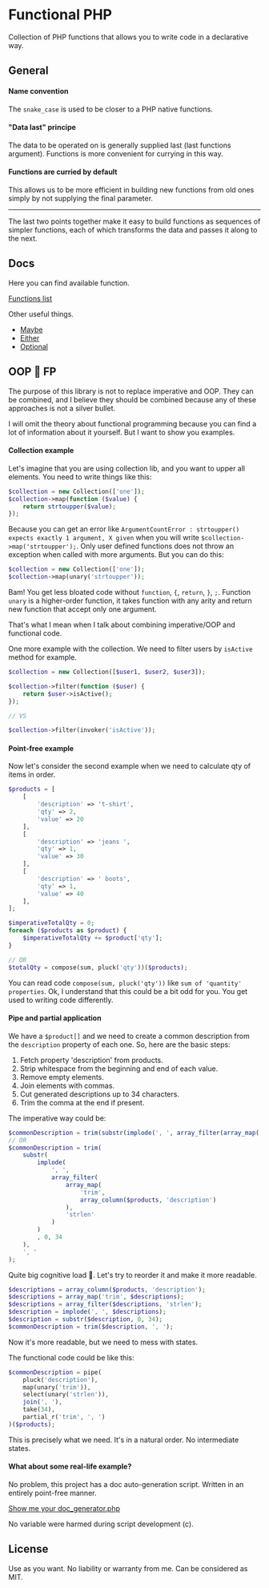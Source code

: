 # Functional PHP
Collection of PHP functions that allows you to write code in a declarative way.

## General

#### Name convention
The `snake_case` is used to be closer to a PHP native functions.

#### "Data last" principe
The data to be operated on is generally supplied last (last functions argument).
Functions is more convenient for currying in this way.

#### Functions are curried by default
This allows us to be more efficient in building new functions from old ones simply by not supplying the final parameter.

---
The last two points together make it easy to build functions as sequences of simpler functions,
each of which transforms the data and passes it along to the next.

## Docs
Here you can find available function.

[Functions list](docs/functions.md)

Other useful things.
* [Maybe](docs/maybe.md)
* [Either](docs/either.md)
* [Optional](docs/optional.md)

## OOP 🤝 FP
The purpose of this library is not to replace imperative and OOP. They can be combined, and I believe
they should be combined because any of these approaches is not a silver bullet.

I will omit the theory about functional programming because you can find a lot of information about it yourself.
But I want to show you examples.

#### Collection example
Let's imagine that you are using collection lib, and you want to upper all elements.
You need to write things like this:
```php
$collection = new Collection(['one']);
$collection->map(function ($value) {
    return strtoupper($value);
});
```
Because you can get an error like `ArgumentCountError : strtoupper() expects exactly 1 argument, X given` 
when you will write `$collection->map('strtoupper');`.
Only user defined functions does not throw an exception when called with more arguments. But you can do this:
```php
$collection = new Collection(['one']);
$collection->map(unary('strtoupper'));
```
Bam! You get less bloated code without `function`, `{`, `return`, `}`, `;`. Function `unary` is a higher-order function, 
it takes function with any arity and return new function that accept only one argument.

That's what I mean when I talk about combining imperative/OOP and functional code.

One more example with the collection. We need to filter users by `isActive` method for example.
```php
$collection = new Collection([$user1, $user2, $user3]);

$collection->filter(function ($user) {
    return $user->isActive();
});

// VS

$collection->filter(invoker('isActive'));
```

#### Point-free example
Now let's consider the second example when we need to calculate qty of items in order.
```php
$products = [
    [
        'description' => 't-shirt',
        'qty' => 2,
        'value' => 20
    ],
    [
        'description' => 'jeans ',
        'qty' => 1,
        'value' => 30
    ],
    [
        'description' => ' boots',
        'qty' => 1,
        'value' => 40
    ],
];

$imperativeTotalQty = 0;
foreach ($products as $product) {
    $imperativeTotalQty += $product['qty'];
}

// OR
$totalQty = compose(sum, pluck('qty'))($products);
```

You can read code `compose(sum, pluck('qty'))` like `sum of 'quantity' properties`.
Ok, I understand that this could be a bit odd for you. You get used to writing code differently.

#### Pipe and partial application
We have a `$product[]` and we need to create a common description from the `description` property of each one.
So, here are the basic steps:
1. Fetch property 'description' from products.
2. Strip whitespace from the beginning and end of each value.
3. Remove empty elements.
4. Join elements with commas.
5. Cut generated descriptions up to 34 characters.
6. Trim the comma at the end if present.

The imperative way could be:
```php
$commonDescription = trim(substr(implode(', ', array_filter(array_map('trim', array_column($products, 'description')), 'strlen')), 0, 34), ', ');
// OR
$commonDescription = trim(
    substr(
        implode(
            ', ', 
            array_filter(
                array_map(
                    'trim', 
                    array_column($products, 'description')
                ), 
                'strlen'
            )
        )
        , 0, 34
    ),
    ', '
);
```
Quite big cognitive load 🤯. Let's try to reorder it and make it more readable.
```php
$descriptions = array_column($products, 'description');
$descriptions = array_map('trim', $descriptions);
$descriptions = array_filter($descriptions, 'strlen');
$description = implode(', ', $descriptions);
$description = substr($description, 0, 34);
$commonDescription = trim($description, ', ');
```
Now it's more readable, but we need to mess with states.

The functional code could be like this:
```php
$commonDescription = pipe(
    pluck('description'),
    map(unary('trim')),
    select(unary('strlen')),
    join(', '),
    take(34),
    partial_r('trim', ', ')
)($products);
```
This is precisely what we need. It's in a natural order. No intermediate states.

#### What about some real-life example?
No problem, this project has a doc auto-generation script.
Written in an entirely point-free manner.

[Show me your doc_generator.php](internal/doc_generator.php)

No variable were harmed during script development (c).

## License
Use as you want. No liability or warranty from me. Can be considered as MIT.
